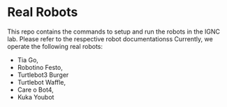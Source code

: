 # Real Robots
This repo contains the commands to setup and run the robots in the IGNC lab. Please refer to the respective robot documentationss
Currently, we operate the following real robots: 
- Tia Go, 
- Robotino Festo, 
- Turtlebot3 Burger 
- Turtlebot Waffle, 
- Care o Bot4, 
- Kuka Youbot
